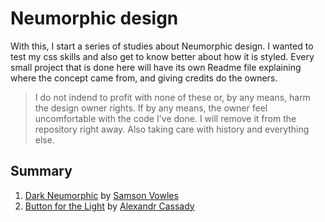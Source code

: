# Neumorphic design

With this, I start a series of studies about Neumorphic design. I wanted to test my css skills and also get to know better about how it is styled. Every small project that is done here will have its own Readme file explaining where the concept came from, and giving credits do the owners.

> I do not indend to profit with none of these or, by any means, harm the design owner rights. If by any means, the owner feel uncomfortable with the code I've done. I will remove it from the repository right away. Also taking care with history and everything else.

## Summary

1. [Dark Neumorphic](project-1) by [Samson Vowles](https://dribbble.com/vowles)
1. [Button for the Light](project-2) by [Alexandr Cassady](https://dribbble.com/cassady)